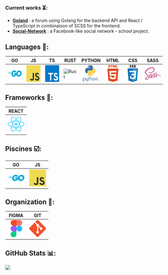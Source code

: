 ### Current works ⏳:

* [__Goland__](https://github.com/SLecureu/Goland) : a forum using Golang for the backend API and React / TypeScript in combinaison of SCSS for the frontend.
* [__Social-Network__](https://github.com/cramanan/Social-Network-01) : a Facebook-like social network - school project.

## Languages 🔨:

| GO | JS | TS | RUST | PYTHON | HTML | CSS | SASS |
|-----|-----|-----|-----|-----|-----|-----|-----|
| <img src="https://github.com/devicons/devicon/blob/master/icons/go/go-original-wordmark.svg" title="Golang" alt="Golang" width="55" height="55"/> | <img src="https://github.com/devicons/devicon/blob/master/icons/javascript/javascript-original.svg" title="JavaScript" alt="JavaScript" width="55" height="55"/> | <img src="https://raw.githubusercontent.com/devicons/devicon/6910f0503efdd315c8f9b858234310c06e04d9c0/icons/typescript/typescript-original.svg" title="TypeScript"  alt="TypeScript" width="55" height="55" /> | <img src="https://www.rust-lang.org/logos/rust-logo-128x128.png" title="Rust"  alt="Rust" width="55" height="55"/> | <img src="https://github.com/devicons/devicon/blob/master/icons/python/python-original-wordmark.svg" title="Python" alt="Python" width="55" height="55"/> |  <img src="https://github.com/devicons/devicon/blob/master/icons/html5/html5-plain-wordmark.svg" title="HTML" alt="HTML" width="55" height="55"/> | <img src="https://github.com/devicons/devicon/blob/master/icons/css3/css3-original-wordmark.svg" title="CSS" alt="CSS" width="55" height="55"/> | <img src="https://github.com/devicons/devicon/blob/master/icons/sass/sass-original.svg" title="SASS" alt="SASS" width="55" height="55"/>

## Frameworks 🔧:

| REACT |
|-----|
| <img src="https://raw.githubusercontent.com/devicons/devicon/6910f0503efdd315c8f9b858234310c06e04d9c0/icons/react/react-original.svg" title="React" alt="React" width="55" height="55"/> |

## Piscines ☑️:

| GO | JS |
|-----|-----|
| <img src="https://github.com/devicons/devicon/blob/master/icons/go/go-original-wordmark.svg" title="Golang" alt="Golang" width="55" height="55"/> | <img src="https://github.com/devicons/devicon/blob/master/icons/javascript/javascript-original.svg" title="JavaScript" alt="JavaScript" width="55" height="55"/> |

## Organization 📁:
| FIGMA | GIT |
|-----|-----|
| <img src="https://github.com/devicons/devicon/blob/master/icons/figma/figma-original.svg" title="Figma" alt="Figma" width="55" height="55"/> | <img src="https://github.com/devicons/devicon/blob/master/icons/git/git-original.svg" title="Git" alt="Git" width="55" height="55"/> |

## GitHub Stats 📊:
![](https://github-readme-stats.vercel.app/api/top-langs/?username=SLecureu&theme=cobalt&hide_border=false&include_all_commits=true&count_private=false&layout=donut)
